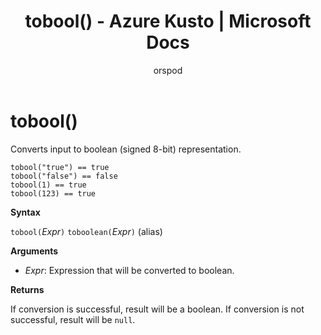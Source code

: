 ﻿---
title: tobool() - Azure Kusto | Microsoft Docs
description: This article describes tobool() in Azure Kusto.
author: orspod
ms.author: v-orspod
ms.reviewer: mblythe
ms.service: kusto
ms.topic: reference
ms.date: 09/24/2018
---
# tobool()

Converts input to boolean (signed 8-bit) representation.

    tobool("true") == true
    tobool("false") == false
    tobool(1) == true
    tobool(123) == true

**Syntax**

`tobool(`*Expr*`)`
`toboolean(`*Expr*`)` (alias)

**Arguments**

* *Expr*: Expression that will be converted to boolean. 

**Returns**

If conversion is successful, result will be a boolean.
If conversion is not successful, result will be `null`.
 